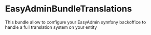 # EasyAdminBundleTranslations
This bundle allow to configure your EasyAdmin symfony backoffice to handle a full translation system on your entity
